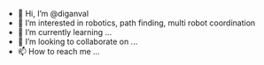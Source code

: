 - 👋 Hi, I’m @diganval
- 👀 I’m interested in robotics, path finding, multi robot coordination
- 🌱 I’m currently learning ...
- 💞️ I’m looking to collaborate on ...
- 📫 How to reach me ...

<!---
diganval/diganval is a ✨ special ✨ repository because its `README.md` (this file) appears on your GitHub profile.
You can click the Preview link to take a look at your changes.
--->
